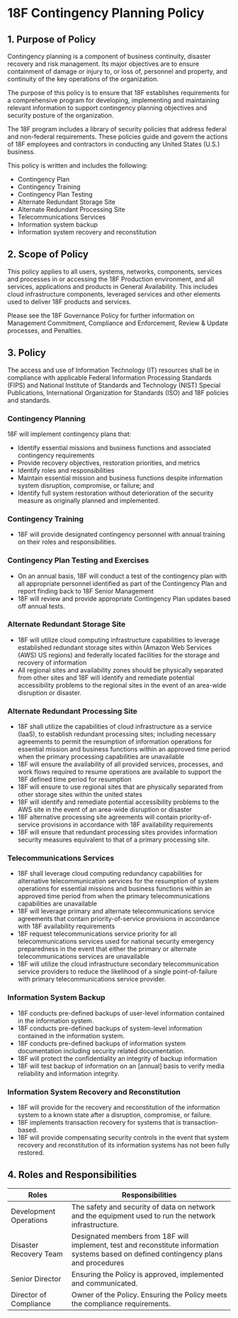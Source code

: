 # 18F Contingency Planning Policy

## 1. Purpose of Policy
Contingency planning is a component of business continuity, disaster recovery and risk management. Its major objectives are to ensure containment of damage or injury to, or loss of, personnel and property, and continuity of the key operations of the organization.

The purpose of this policy is to ensure that 18F establishes requirements for a comprehensive program for developing, implementing and maintaining relevant information to support contingency planning objectives and security posture of the organization.

The 18F program includes a library of security policies that address federal and non-federal requirements. These policies guide and govern the actions of 18F employees and contractors in conducting any United States (U.S.) business.

This policy is written and includes the following:
* Contingency Plan
* Contingency Training
* Contingency Plan Testing
* Alternate Redundant Storage Site
* Alternate Redundant  Processing Site
* Telecommunications Services
* Information system backup
* Information system  recovery and reconstitution

## 2. Scope of Policy
This policy applies to all users, systems, networks, components, services and processes in or accessing the 18F Production environment, and all services, applications and products in General Availability.  This includes cloud infrastructure components, leveraged services and other elements used to deliver 18F products and services.

Please see the 18F Governance Policy for further information on Management Commitment, Compliance and Enforcement, Review & Update processes, and Penalties.

## 3. Policy
The access and use of Information Technology (IT) resources shall be in compliance with applicable Federal Information Processing Standards (FIPS) and National Institute of Standards and Technology (NIST) Special Publications, International Organization for Standards (ISO) and 18F policies and standards.

### Contingency Planning
18F will implement contingency plans that:
* Identify essential missions and business functions and associated contingency requirements
* Provide recovery objectives, restoration priorities, and metrics
* Identify roles and responsibilities
* Maintain essential mission and business functions despite information system disruption, compromise, or failure; and
* Identify full system restoration without deterioration of the security measure as originally planned and implemented.

### Contingency Training
* 18F will provide designated contingency personnel with annual training on their roles and responsibilities.

### Contingency Plan Testing and Exercises
* On an annual basis, 18F will conduct a test of the contingency plan with all appropriate personnel identified as part of the Contingency Plan and report finding back to 18F Senior Management
* 18F will review and provide appropriate Contingency Plan updates based off annual tests.  

### Alternate Redundant Storage Site
* 18F will utilize cloud computing infrastructure capabilities to leverage established redundant storage sites within (Amazon Web Services (AWS)  US regions) and federally located facilities for the storage and recovery of information
* All regional sites and availability zones should be physically separated from other sites and 18F will identify and remediate potential accessibility problems to the regional sites in the event of an area-wide disruption or disaster.  

### Alternate Redundant Processing Site
* 18F shall utilize the capabilities of cloud infrastructure as a service (IaaS), to establish redundant processing sites; including necessary agreements to permit the resumption of information operations for essential mission and business functions within an approved time period when the primary processing capabilities are unavailable
* 18F will ensure the availability of all provided services, processes, and work flows required to resume operations are available to support the 18F defined time period for resumption
* 18F will ensure to use regional sites that are physically separated from other storage sites within the united states
* 18F will identify and remediate potential accessibility problems to the AWS site in the event of an area-wide disruption or disaster
* 18F alternative processing site agreements will contain priority-of-service provisions in accordance with 18F availability requirements
* 18F will ensure that redundant processing sites provides information security measures equivalent to that of a primary processing site.

### Telecommunications Services
* 18F shall leverage cloud computing redundancy capabilities for alternative telecommunication services for the resumption of system operations for essential missions and business functions within an approved time period from when the primary telecommunications capabilities are unavailable  
* 18F will leverage primary and alternate telecommunications service agreements that contain priority-of-service provisions in accordance with 18F availability requirements
* 18F request telecommunications service priority for all telecommunications services used for national security emergency preparedness in the event that either the primary or alternate telecommunications services are unavailable
* 18F will utilize the cloud infrastructure secondary telecommunication service providers to reduce the likelihood of a single point-of-failure with primary telecommunications service provider.

### Information System Backup
* 18F conducts pre-defined backups of user-level information contained in the information system.
* 18F conducts pre-defined backups of system-level information contained in the information system.
* 18F conducts pre-defined backups of information system documentation including security related documentation.  
* 18F will protect the confidentiality an integrity of backup information
* 18F will test backup of information on an [annual] basis to verify media reliability and information integrity.  

### Information System Recovery and Reconstitution
* 18F will provide for the recovery and reconstitution of the information system to a known state after a disruption, compromise, or failure.  
* 18F implements transaction recovery for systems that is transaction-based.
* 18F will provide compensating security controls in the event that system recovery and reconstitution of its information systems has not been fully restored.

## 4. Roles and Responsibilities
|Roles                  |Responsibilities|
|-----------------------|-------------------------------------------------------------------------------------------------------|
|Development Operations |The safety and security of data on network and the equipment used to run the network infrastructure.
|Disaster Recovery Team | Designated members from 18F will implement, test and reconstitute information systems based on defined contingency plans and procedures|
|Senior Director        | Ensuring the Policy is approved, implemented and communicated.|
|Director of Compliance | Owner of the Policy. Ensuring the Policy meets the compliance requirements.|
